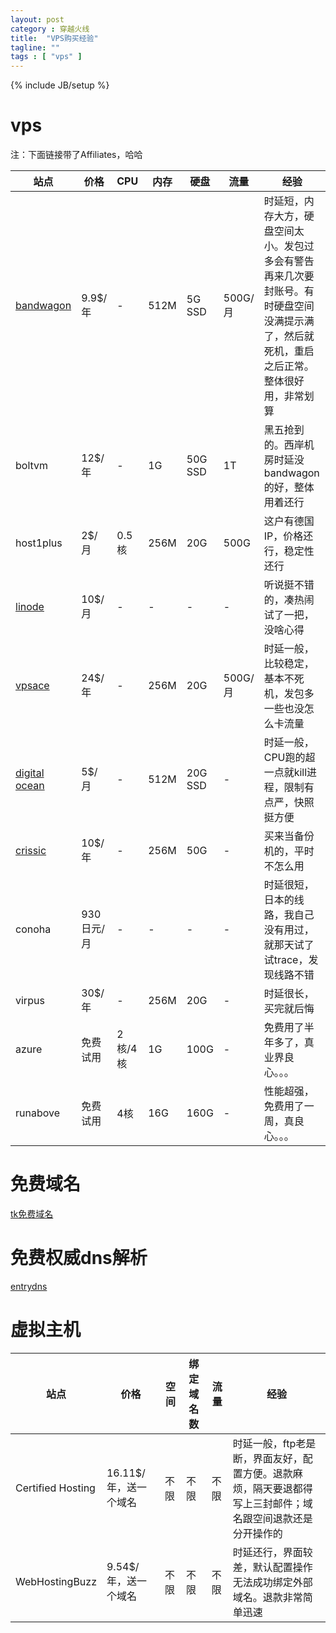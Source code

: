 ```yaml
---
layout: post
category : 穿越火线
title:  "VPS购买经验"
tagline: ""
tags : [ "vps" ] 
---
```

{% include JB/setup %}

# vps

注：下面链接带了Affiliates，哈哈

| 站点 | 价格 | CPU | 内存 | 硬盘 | 流量 | 经验 |
| ---- | ---- | --- | ---- | ---- | ---- | ---- |
| [bandwagon](https://bandwagonhost.com/aff.php?aff=1132) | 9.9$/年 | - | 512M | 5G SSD | 500G/月 | 时延短，内存大方，硬盘空间太小。发包过多会有警告再来几次要封账号。有时硬盘空间没满提示满了，然后就死机，重启之后正常。整体很好用，非常划算
| boltvm | 12$/年 | - | 1G | 50G SSD | 1T | 黑五抢到的。西岸机房时延没bandwagon的好，整体用着还行
| host1plus | 2$/月 | 0.5核 | 256M | 20G | 500G | 这户有德国IP，价格还行，稳定性还行
| [linode](https://www.linode.com/?r=adf3f3f38c8704d83ef97f7117c0326aac903595) | 10$/月 | - | - | - | - | 听说挺不错的，凑热闹试了一把，没啥心得
| [vpsace](https://vpsace.com/clients/aff.php?aff=133) | 24$/年 | - | 256M | 20G | 500G/月 | 时延一般，比较稳定，基本不死机，发包多一些也没怎么卡流量
| [digital ocean](https://www.digitalocean.com/?refcode=8e2e9a21c6dd) | 5$/月 | - | 512M | 20G SSD | - | 时延一般，CPU跑的超一点就kill进程，限制有点严，快照挺方便
| [crissic](https://my.crissic.net/aff.php?aff=648) | 10$/年 | - | 256M | 50G | - | 买来当备份机的，平时不怎么用
| conoha | 930日元/月 | - | - | - | - | 时延很短，日本的线路，我自己没有用过，就那天试了试trace，发现线路不错
| virpus | 30$/年 | - | 256M | 20G | -   | 时延很长，买完就后悔
| azure | 免费试用 | 2核/4核 | 1G | 100G | - | 免费用了半年多了，真业界良心。。。
| runabove | 免费试用 | 4核 | 16G | 160G | - | 性能超强，免费用了一周，真良心。。。

# 免费域名

[tk免费域名](http://dot.tk/)

# 免费权威dns解析

[entrydns](https://entrydns.net/)

# 虚拟主机

| 站点 | 价格 | 空间 | 绑定域名数 | 流量 | 经验 |
| ---- | ---- | ---- | ---------- | ---- | ---- |
| Certified Hosting | 16.11$/年，送一个域名 | 不限 | 不限 | 不限 | 时延一般，ftp老是断，界面友好，配置方便。退款麻烦，隔天要退都得写上三封邮件；域名跟空间退款还是分开操作的
| WebHostingBuzz | 9.54$/年，送一个域名 | 不限 | 不限 | 不限 | 时延还行，界面较差，默认配置操作无法成功绑定外部域名。退款非常简单迅速
